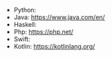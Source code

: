 - Python:
- Java: https://www.java.com/en/
- Haskell:
- Php: https://php.net/
- Swift:
- Kotlin: https://kotlinlang.org/
